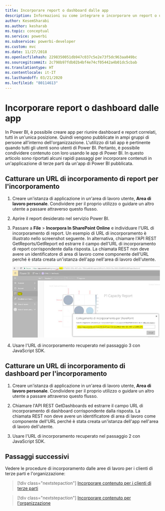 ```yaml
---
title: Incorporare report o dashboard dalle app
description: Informazioni su come integrare o incorporare un report o un dashboard da un'app Power BI e non da un'area di lavoro.
author: KesemSharabi
ms.author: kesharab
ms.topic: conceptual
ms.service: powerbi
ms.subservice: powerbi-developer
ms.custom: mvc
ms.date: 11/27/2018
ms.openlocfilehash: 2298350051db947c037c5e2e73f5dc963aa049bc
ms.sourcegitcommit: 2c798b97fdb02b4bf4e74cf05442a4b01dc5cbab
ms.translationtype: HT
ms.contentlocale: it-IT
ms.lasthandoff: 03/21/2020
ms.locfileid: "80114613"
---
```

# <a name="embed-reports-or-dashboards-from-apps"></a>Incorporare report o dashboard dalle app

In Power BI, è possibile creare app per riunire dashboard e report correlati, tutti in un'unica posizione. Quindi vengono pubblicate in ampi gruppi di persone all'interno dell'organizzazione. L'utilizzo di tali app è pertinente quando tutti gli utenti sono utenti di Power BI. Pertanto, è possibile condividere contenuto con loro usando le app di Power BI. In questo articolo sono riportati alcuni rapidi passaggi per incorporare contenuti in un'applicazione di terze parti da un'app di Power BI pubblicata.

## <a name="grab-a-report-embedurl-for-embedding"></a>Catturare un URL di incorporamento di report per l'incorporamento

1. Creare un'istanza di applicazione in un'area di lavoro utente, **Area di lavoro personale**. Condividere per il proprio utilizzo o guidare un altro utente a passare attraverso questo flusso.

2. Aprire il report desiderato nel servizio Power BI.

3. Passare a **File** > **Incorpora In SharePoint Online** e individuare l'URL di incorporamento di report. Un esempio di URL di incorporamento è illustrato nello screenshot seguente. In alternativa, chiamare l'API REST GetReports/GetReport ed estrarre il campo dell'URL di incorporamento di report corrispondente dalla risposta. La chiamata REST non deve avere un identificatore di area di lavoro come componente dell'URL perché è stata creata un'istanza dell'app nell'area di lavoro dell'utente.

    ![Incorporare contenuti dalle app](media/embed-from-apps/embed-from-app.png)

4. Usare l'URL di incorporamento recuperato nel passaggio 3 con JavaScript SDK.

## <a name="grab-a-dashboard-embedurl-for-embedding"></a>Catturare un URL di incorporamento di dashboard per l'incorporamento

1. Creare un'istanza di applicazione in un'area di lavoro utente, **Area di lavoro personale**. Condividere per il proprio utilizzo o guidare un altro utente a passare attraverso questo flusso.

2. Chiamare l'API REST GetDashboards ed estrarre il campo URL di incorporamento di dashboard corrispondente dalla risposta. La chiamata REST non deve avere un identificatore di area di lavoro come componente dell'URL perché è stata creata un'istanza dell'app nell'area di lavoro dell'utente.

3. Usare l'URL di incorporamento recuperato nel passaggio 2 con JavaScript SDK.

## <a name="next-steps"></a>Passaggi successivi

Vedere le procedure di incorporamento dalle aree di lavoro per i clienti di terze parti e l'organizzazione:

> [!div class="nextstepaction"]
>[Incorporare contenuto per i clienti di terze parti](embed-sample-for-customers.md)

> [!div class="nextstepaction"]
>[Incorporare contenuto per l'organizzazione](embed-sample-for-your-organization.md)
